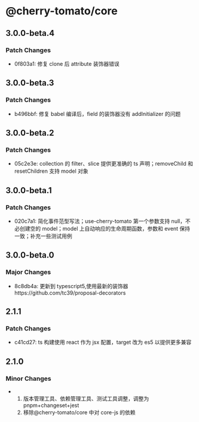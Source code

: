 # @cherry-tomato/core

## 3.0.0-beta.4

### Patch Changes

- 0f803a1: 修复 clone 后 attribute 装饰器错误

## 3.0.0-beta.3

### Patch Changes

- b496bbf: 修复 babel 编译后，field 的装饰器没有 addInitializer 的问题

## 3.0.0-beta.2

### Patch Changes

- 05c2e3e: collection 的 filter、slice 提供更准确的 ts 声明；removeChild 和 resetChildren 支持 model 对象

## 3.0.0-beta.1

### Patch Changes

- 020c7a1: 简化事件范型写法；use-cherry-tomato 第一个参数支持 null，不必创建空的 model；model 上自动响应的生命周期函数，参数和 event 保持一致；补充一些测试用例

## 3.0.0-beta.0

### Major Changes

- 8c8db4a: 更新到 typescript5,使用最新的装饰器https://github.com/tc39/proposal-decorators

## 2.1.1

### Patch Changes

- c41cd27: ts 构建使用 react 作为 jsx 配置，target 改为 es5 以提供更多兼容

## 2.1.0

### Minor Changes

- 1. 版本管理工具、依赖管理工具、测试工具调整，调整为 pnpm+changeset+jest
  2. 移除@cherry-tomato/core 中对 core-js 的依赖
